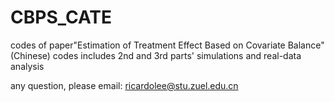 # CBPS_CATE
codes of paper"Estimation of Treatment Effect Based on Covariate Balance"(Chinese) 
codes includes 2nd and 3rd parts' simulations and real-data analysis


any question, please email: ricardolee@stu.zuel.edu.cn

